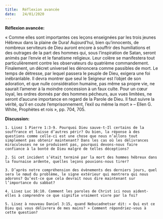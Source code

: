 ```yaml
---
title:  Réflexion avancée
date:   24/01/2020
---
```


**Réflexion avancée:**

« Comme elles sont importantes ces leçons enseignées par les trois jeunes Hébreux dans la plaine de Dura! Aujourd’hui, bien qu’innocents, de nombreux serviteurs de Dieu auront encore à souffrir des humiliations et des outrages de la part des hommes qui, sous l’inspiration de Satan, seront animés par l’envie et le fanatisme religieux. Leur colère se manifestera tout particulièrement contre les observateurs du quatrième commandement. Finalement, un décret universel les dénoncera comme passibles de mort. Le temps de détresse, par lequel passera le peuple de Dieu, exigera une foi inébranlable. Il devra montrer que seul le Seigneur est l’objet de son adoration, et que nulle considération humaine, pas même sa propre vie, ne saurait l’amener à la moindre concession à un faux culte. Pour un cœur loyal, les ordres donnés par des hommes pécheurs, aux vues limitées, ne seront d’aucune importance en regard de la Parole de Dieu. Il faut suivre la vérité, qu’il en coute l’emprisonnement, l’exil ou même la mort » – Ellen G. White, Prophètes et rois », pp. 704, 705.

**Discussion:**

`1. Lisez 1 Pierre 1:3-9. Pourquoi Dieu sauve-t-Il certains de la souffrance et laisse d’autres périr? Ou bien, la réponse à des questions comme celle-ci est une chose que nous n’allons tout simplement pas obtenir maintenant? Dans les cas où les délivrances miraculeuses ne se produisent pas, pourquoi devons-nous faire confiance à la bonté de Dieu malgré de telles déceptions?`

`2. Si cet incident s’était terminé par la mort des hommes hébreux dans la fournaise ardente, quelles leçons pouvions-nous tirer?`

`3. D’après notre compréhension des évènements des derniers jours, quel sera le nœud du problème, le signe extérieur qui montrera qui nous adorons? Qu’est-ce que cela devrait nous dire maintenant sur l’importance du sabbat?`

`4. Lisez Luc 16:10. Comment les paroles de Christ ici nous aident-elles à comprendre ce que signifie vraiment vivre par la foi?`

`5. Lisez à nouveau Daniel 3:15, quand Nebucadnetsar dit: « Qui est ce Dieu qui vous délivrera de mes mains? » Comment répondriez-vous à cette question?`
